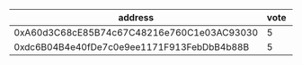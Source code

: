 address|vote|timestamp|signature
---|---|---|---
0xA60d3C68cE85B74c67C48216e760C1e03AC93030|5|1617109164|0xca2814254c113c7c37b97e4008c4244ebb7d20e2100854b07cc341cd79d4a7f548e7f7d90a291f31464797d3799c5bf33fe6ecbd6ae68230fa53177b1c692a2c1b
0xdc6B04B4e40fDe7c0e9ee1171F913FebDbB4b88B|5|1617113666|0xc66671ecb2383bff991db3271c6ba341bbde713af1e28154e5afe19ecd2b268e68fbe79dfe05a47630124d0b93efb1ea73ffe852f98f6652e406777b9440d1eb1b